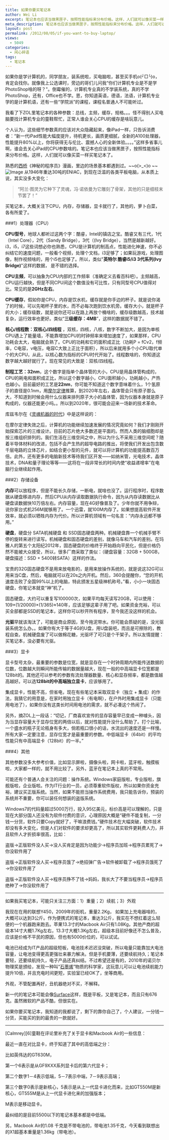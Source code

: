 ```yaml
---
title: 如果你要买笔记本
author: Wei Li
excerpt: 笔记本也应该当做黑匣子，按照性能指标来分布价格。这样，人们就可以像买菜一样买笔记本了。
meta_description: 笔记本也应该当做黑匣子，按照性能指标来分布价格。这样，人们就可以像买菜一样买笔记本了。
layout: post
permalink: /2012/08/05/if-you-want-to-buy-laptop/
views:
  - 5049
categories:
  - 闲心碎语
tags:
  - 笔记本
---
```

如果你是学计算机的，同学朋友，装系统啦，买电脑啦，甚至买手机o(╯□╰)o，肯定会找你。就像我上公选课时，旁边的哥们儿问我“你们计算机专业是不是学PhotoShop啥的呀？"。倒霉催的，计算机专业真的不学装系统，真的不学PhotoShop，还有，Office也不学。恩，你知道英语，德语，法语，计算机专业学的是计算机语，还有一些“学院派”的课程，课程名普通人不可能听过。

我看了下ZOL里笔记本的各种参数：总线，主频，缓存，规格。。。怪不得别人买电脑要找计算机专业的童鞋帮忙，正常人谁会关心CPU的缓存是啥玩意儿。

个人认为，这些细节参数真的应该对大众隐藏起来，像iPad一样，只告诉消费者：“新一代iPad性能大幅度提升，待机更长，画质更细腻，全新的A100处理器，性能提升80%以上，你将获得无与伦比、震撼人心的全新体验。。。。”这样多省事儿啊，谁会去关心iPad的CPU参数啥的。笔记本也应该当做黑匣子，按照性能指标来分布价格。这样，人们就可以像买菜一样买笔记本了。

熟悉的[西桥][1]《神秘的程序员》漫画，里边的场景基本都遇到过。~~o(>_<)o ~~
![Image][manhua]
从1946年重达30吨的ENIAC，到现在泛滥的各类平板电脑，从本质上说，其实没多大变化：
>“阿兰·图灵为它种下了灵魂，冯·诺依曼为它雕刻了骨架，其他的只是细枝末节罢了！”

买笔记本，大概关注下CPU，内存，存储器，显卡就行了，其他的，萝卜白菜，各有所爱了。

###1）处理器（CPU）

**CPU型号**，地球人都听过这两个字：酷睿，Intel的镇店之宝。酷睿又有三代，1代（Intel Core），2代（Sandy Bridge），3代（(Ivy Bridge），当然是越新越好。i3，i5，i7这些词想必你也熟悉，CPU是计算机的制高点，性能进化神速，你不必纠结它的速度问题，一般看个视频，处理个文档，i3足够了；如果玩游戏，处理图像，制作视频啥的，用个i5也足够了。所以，类似"**英特尔 酷睿i5/i3 3代系列(Ivy Bridge)**"这样的数据， 是不错的选择。

**CPU主频**，可以抽象为CPU内部的工作频率（准确定义去看百科吧）。主频越高，CPU运行越快，但是不同CPU间这个数值没有可比性，只有同型号CPU值得对比。常见的是**2GHz左右**。

**CPU缓存**，假如你是CPU，内存是饮水机，缓存就是你手边的杯子。就是说你渴了的时候，可以先喝杯子里的水，而不必每次跑到饮水机旁。缓存大小，就是杯子的大小；缓存级数，就是说你还可以在路上再放个桶啥的，缓存级数越高，技术越复杂，运行效率也更好。类似“**三级缓存：4MB**”，这样的数据就不错了。

**核心/线程数：双核心/四线程** ，双核，四核，八核，数字不断加大，是因为单核CPU遇上了能量墙，不能靠增加CPU的时钟频率来增加速度了，如果那样，CPU功耗会太大，电脑就会熟了。CPU的功耗和它的面积成正比（功耗P = fCv2，f频率，C电容，v电压，电容C大致上正比于面积），所以后来就用多个小CPU取代单个的大CPU，从此，以核心数为指标的CPU时代开始了。线程数啥的，你知道这数字越大越好就行了。现在常见的大致是：双核/四线程。

**制程工艺：32nm**，这个数字是指单个晶体管的大小，CPU是用晶体管构成的，CPU的耗电和面积成正比，所以这个数字越小，CPU面积越小，功耗越小，产热也越小。目前最好的工艺是**22nm**，你可能不知道这个数字意味着什么，1个氢原子的直径是0.1nm，用[摩尔定律][2]推算，到2020年左右，晶体管会只有原子那么大，不知道到时候会用什么仪器来排列原子大小的晶体管，因为仪器本身就是原子构成的，仪器还能更小吗。。所以到2020年，很可能会迎来一场新的技术革命。

库兹韦尔在《[灵魂机器的时代][3]》中是这样说的：

在摩尔定律失效之后，计算机的功能继续加速发展的情况究竟如何？我们才刚刚开始探索芯片的三维设计。目前的芯片绝大多数还是平面的。然而人类的脑细胞却是按三维组织排列的。我们生活在三维空间之中，所以为什么不采用三维空间呢？随着半导体材料的改进，包括不会产生热的超导电路的推出，将使我们开发出包含数千层电路的立体芯片，如结合更小型的元件，就可以将计算机的功能提高数百万倍。此外，还有更多的电脑新技术等待我们区开发——如纳米管，光电技术，晶体技术，DNA和量子理论等等——这将在一段非常长的时间内使“收益递增率”在电脑行业继续起作用。

###2）存储设备

**内存**可以放程序，但是不能长久存储，一断电，就啥也没了。运行程序时，程序数据从硬盘移进内存，然后CPU从内存读取数据执行命令，因为从内存读数据比从硬盘读数据快10万倍左右。内存容量，现在4G好像普及了。少年你就不用争辩，说你家台式机256M就够用了。一个迅雷，就100M内存了。如果想提高软件开发效率，就必须以牺牲内存为代价。所以计算机领域有一句名言：“内存永远都不够用。”

**硬盘**，硬盘分 SATA机械硬盘 和 SSD固态硬盘两种。机械硬盘靠一个机械手臂不停的旋转来进行读写。机械硬盘和固态硬盘的差别，就像马车和汽车的差别。在玛雅人的第五个太阳纪2012年，固态硬盘的价格终于开始趋向平民化，但是价格仍然不能被大众接受，所以，很多厂商采取了类似：（硬盘容量：32GB + 500GB，硬盘描述：SSD + 5400转SATA）这样的作法。

宝贵的32G固态硬盘不是用来放电影的，是用来放操作系统的，就是说这32G可以用来当C盘，然后，电脑就可以在20s之内开机。然后，360会提醒你，“您的开机速度击败了全国99%以上的电脑，特此颁发五星级神机称号。”看，小小一块固态硬盘，你笔记本就变“神”机了。

固态硬盘，大约可以重复写100000次，如果平均每天读写20GB，可以使用：109×(1/20000)×(1/365)≈140年，应该足够这辈子用了吧。如果资金充裕，可以买全部都是SSD的笔记本，这样你可以秒开所有程序，至今我还没这样的机会。

**光驱**早就该淘汰了，可能是商业原因，至今拖泥带水。你可能会质疑的是，没光驱装系统怎么办。。如果你有大于等于4G的U盘，用U盘装吧，而且是可擦除的，教程自查。机械硬盘废了可以做棉花糖，光驱坏了可只是个干架子。所以友情提醒：买笔记本，没必要有光驱。

###3）显卡

显卡型号太杂，最重要的参数是位宽，就是显存在一个时钟周期内所能传送数据的位数，位数越大则瞬间所能传输的数据量越大，现在一般的中高端显卡位宽都是128bit的。其他还可以参考的参数有流处理器数量、核心和显存频率，都是数值越高越好。可以选**128bit的中高端独立显卡**，应该够用了。

集成显卡，性能不高，但省电，现在有些笔记本采取双显卡（独立 + 集成）的作法，我猜它的用意是，在家时用独立显卡（有电啊），在户外时用集成显卡（只能用电池了），如果你没有这类长时间用电池的需求，就不必凑这个热闹了。

另外，摘ZOL上一段话：“切记，厂商喜欢宣传的显存容量早已变成一种噱头，因为当显存容量大于显存位宽的两倍以后，就对性能提升没什么帮助了。打个比喻，一个盛水的瓶子无论瓶身有多大，倘若瓶口很小的话，水流出的速度还是一样慢。所有大家一定要注意，显存位宽才是最重要的参数。中低端显卡（64bit）的平均性能只有中高端显卡（128bit）的一半。”

###4）其他

其他参数没多大参考价值，比如显示屏啦，摄像头啦，网卡啦，蓝牙啦，触摸板啦，大家都一样的，就不用比较了。另外，蓝牙在笔记本上真的不常用。

可能还有个普通人会关注的问题：操作系统。Windows家庭版啦，专业版啦，旗舰版啦，企业版啦。作为IT行业的一员，必须尊重软件版权，所以如果你资金充裕，建议买正版系统。当然，如果不能担当操作系统费用，我只能告诉你，预装的系统并不重要，你可以装任何想装的盗版系统。

Windows7的代码量超过5000万行，投入95亿美元，标价高是可以理解的，只是现在大部分国人还没有为软件付费的意识，心理原因大概是“硬件不能复制，一分钱一分货，软件只要Copy就好了，干嘛浪费钱。”硬件技术在大幅突破，软件技术却没有多大变化，但是人们对软件的要求却更高了，所以其实软件更耗费人力，并且软件人才折损率很高，比如：

盗版→正版软件没人买→没人买肯定是因为功能少→程序员加班→程序员累死了→你没软件用了

盗版→正版软件没人买→程序员饿了→绝招弹广告→软件被卸载了→程序员饿死了→你没软件用了

盗版→正版软件没人买→程序员挣不了钱→妈妈，我长大了不要当程序员→程序员绝种了→你没软件用了
<hr/>
如果我买笔记本，可能只关注三方面：1）重量；2）续航；3）外观

我现在在用的联想Y450，2009年的街机，重量2.2Kg，  如果加上充电器啥的，大概可以达到3公斤。作为便携式的笔记本，重达3公斤，我实在不想扛着这么轻便的一个机器跑来跑去。苹果13.3寸的Macbook Air只有1.08Kg，其他产商的超级本14寸大概1.7Kg左右，13.3寸大概1.3Kg左右，超级本目前好像还不怎么普及，应该是价格不平民的原因，但也有5000价位的，可以试试。

电池已经成为IT产品的超级短板，电池技术迟迟没突破，所以电量只能靠加大电池容量，让电池变得更高更强壮来暴力解决。但是手机要薄，还要续航持久；笔记本要轻，还要续航持久，电子产品还真纠结。不过希望还是有的，2010年的诺贝尔物理奖是颁给，发现一种叫“[石墨烯][4]”物质的科学家，这玩意儿可以让电池续航能力提升10倍，并且充电时间更短，实验室已经OK了，坐等商用。

外观，不管配置再好，丑机器绝对不买，不解释。

新一代的笔记本可能会像[Surface][5]这样，既是平板，又是笔记本，而且只有676克。虽然微软的产品不酷，但很实在。

如果你要买笔记本，我知道的我都说了，剩下的靠你自己了，个人建议，一分钱一分货，买能买的到的最贵的一款就好。
<hr/>
[Calmrey][6]童鞋在评论里补充了关于显卡和Macbook Air的一些信息：

最近一直在对比显卡，终于知道了其中的高低端之分：

比如英伟达的GT630M，

第一个6表示是从GF9XXX系列显卡后的第六代显卡；

第二个数字1－4表示低端，5－7表示中端，7－9表示高端；

第三个数字0表示是新核心，5表示是从上一代显卡进化而来，比如GT550M是新核心，GT555M是从上一代显卡进化来的加强版本；

M表示是移动显卡。

最纠结的是目前5500以下的笔记本基本都是中低端。

另，Macbook Air的1.08 千克是不带电池的，带电池1.35千克，今天看到联想出的X1超基本重量是1.36kg（带电池）。

[1]: http://blog.xiqiao.info/
[2]: http://baike.baidu.com/view/17904.htm
[3]: http://book.douban.com/subject/1072147/
[4]: http://article.yeeyan.org/view/90098/266219
[5]: http://www.iplaysoft.com/surface.html
[6]: http://calmrey.diandian.com/

[manhua]: http://blog.xiqiao.info/blogimg/programmers/26_sorrowful_life.gif